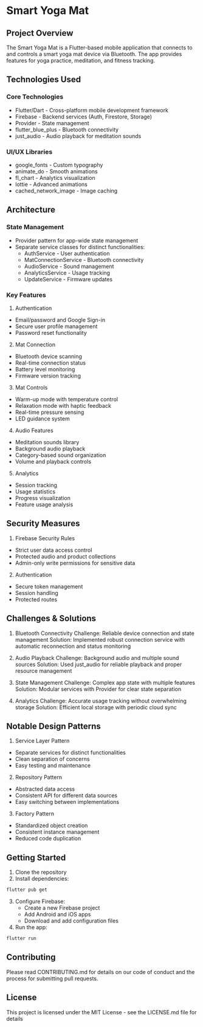 # Smart Yoga Mat

## Project Overview
The Smart Yoga Mat is a Flutter-based mobile application that connects to and controls a smart yoga mat device via Bluetooth. The app provides features for yoga practice, meditation, and fitness tracking.

## Technologies Used

### Core Technologies
- Flutter/Dart - Cross-platform mobile development framework
- Firebase - Backend services (Auth, Firestore, Storage)
- Provider - State management
- flutter_blue_plus - Bluetooth connectivity
- just_audio - Audio playback for meditation sounds

### UI/UX Libraries
- google_fonts - Custom typography
- animate_do - Smooth animations
- fl_chart - Analytics visualization
- lottie - Advanced animations
- cached_network_image - Image caching

## Architecture

### State Management
- Provider pattern for app-wide state management
- Separate service classes for distinct functionalities:
  - AuthService - User authentication
  - MatConnectionService - Bluetooth connectivity
  - AudioService - Sound management
  - AnalyticsService - Usage tracking
  - UpdateService - Firmware updates

### Key Features

1. Authentication
- Email/password and Google Sign-in
- Secure user profile management
- Password reset functionality

2. Mat Connection
- Bluetooth device scanning
- Real-time connection status
- Battery level monitoring
- Firmware version tracking

3. Mat Controls
- Warm-up mode with temperature control
- Relaxation mode with haptic feedback
- Real-time pressure sensing
- LED guidance system

4. Audio Features
- Meditation sounds library
- Background audio playback
- Category-based sound organization
- Volume and playback controls

5. Analytics
- Session tracking
- Usage statistics
- Progress visualization
- Feature usage analysis

## Security Measures

1. Firebase Security Rules
- Strict user data access control
- Protected audio and product collections
- Admin-only write permissions for sensitive data

2. Authentication
- Secure token management
- Session handling
- Protected routes

## Challenges & Solutions

1. Bluetooth Connectivity
Challenge: Reliable device connection and state management
Solution: Implemented robust connection service with automatic reconnection and status monitoring

2. Audio Playback
Challenge: Background audio and multiple sound sources
Solution: Used just_audio for reliable playback and proper resource management

3. State Management
Challenge: Complex app state with multiple features
Solution: Modular services with Provider for clear state separation

4. Analytics
Challenge: Accurate usage tracking without overwhelming storage
Solution: Efficient local storage with periodic cloud sync

## Notable Design Patterns

1. Service Layer Pattern
- Separate services for distinct functionalities
- Clean separation of concerns
- Easy testing and maintenance

2. Repository Pattern
- Abstracted data access
- Consistent API for different data sources
- Easy switching between implementations

3. Factory Pattern
- Standardized object creation
- Consistent instance management
- Reduced code duplication

## Getting Started

1. Clone the repository
2. Install dependencies:
```bash
flutter pub get
```
3. Configure Firebase:
   - Create a new Firebase project
   - Add Android and iOS apps
   - Download and add configuration files
4. Run the app:
```bash
flutter run
```

## Contributing
Please read CONTRIBUTING.md for details on our code of conduct and the process for submitting pull requests.

## License
This project is licensed under the MIT License - see the LICENSE.md file for details